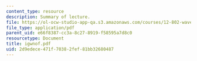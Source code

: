 ```yaml
---
content_type: resource
description: Summary of lecture.
file: https://ol-ocw-studio-app-qa.s3.amazonaws.com/courses/12-802-wave-motions-in-the-ocean-and-atmosphere-spring-2004/2d9edece471f70382fef81bb32680487_igwnof.pdf
file_type: application/pdf
parent_uid: e66f8387-cc3a-8c27-8919-f58595a7d8c0
resourcetype: Document
title: igwnof.pdf
uid: 2d9edece-471f-7038-2fef-81bb32680487
---
```

